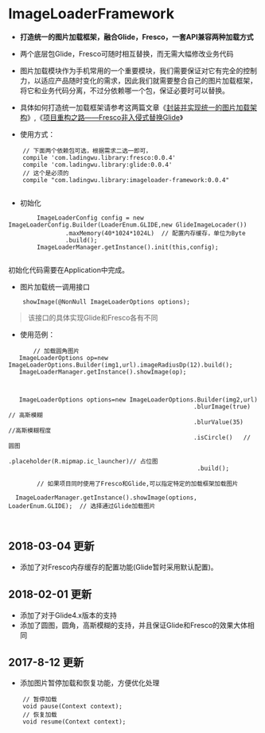 # ImageLoaderFramework
- **打造统一的图片加载框架，融合Glide，Fresco，一套API兼容两种加载方式**
- 两个底层包Glide，Fresco可随时相互替换，而无需大幅修改业务代码


- 图片加载模块作为手机常用的一个重要模块，我们需要保证对它有完全的控制力，以适应产品随时变化的需求，因此我们就需要整合自己的图片加载框架，将它和业务代码分离，不过分依赖哪一个包，保证必要时可以替换。

- 具体如何打造统一加载框架请参考这两篇文章《[封装并实现统一的图片加载架构](https://juejin.im/post/58b280b92f301e0068078669)》,《[项目重构之路——Fresco非入侵式替换Glide](https://juejin.im/post/592c319ea0bb9f005706a963)》

- 使用方式：
```
    // 下面两个依赖包可选，根据需求二选一即可，
    compile 'com.ladingwu.library:fresco:0.0.4'
    compile 'com.ladingwu.library:glide:0.0.4'
    // 这个是必须的
    compile "com.ladingwu.library:imageloader-framework:0.0.4"
    
```

- 初始化
```
        ImageLoaderConfig config = new ImageLoaderConfig.Builder(LoaderEnum.GLIDE,new GlideImageLocader())
                .maxMemory(40*1024*1024L)  // 配置内存缓存，单位为Byte
                .build();
        ImageLoaderManager.getInstance().init(this,config);
        
```
初始化代码需要在Application中完成。


- 图片加载统一调用接口
```
    showImage(@NonNull ImageLoaderOptions options);
```

> 该接口的具体实现Glide和Fresco各有不同


- 使用范例：
```
       // 加载圆角图片
   ImageLoaderOptions op=new ImageLoaderOptions.Builder(img1,url).imageRadiusDp(12).build();
   ImageLoaderManager.getInstance().showImage(op);
                
                
                
   ImageLoaderOptions options=new ImageLoaderOptions.Builder(img2,url)
                                                    .blurImage(true)   // 高斯模糊    
                                                    .blurValue(35)   //高斯模糊程度
                                                    .isCircle()   // 圆图  
                                                     .placeholder(R.mipmap.ic_launcher)// 占位图
                                                     .build(); 
                                                                  
        // 如果项目同时使用了Fresco和Glide,可以指定特定的加载框架加载图片                                      
  ImageLoaderManager.getInstance().showImage(options, LoaderEnum.GLIDE);  // 选择通过Glide加载图片
                 
                 
```

## 2018-03-04 更新

- 添加了对Fresco内存缓存的配置功能(Glide暂时采用默认配置)。



## 2018-02-01 更新

- 添加了对于Glide4.x版本的支持
- 添加了圆图，圆角，高斯模糊的支持，并且保证Glide和Fresco的效果大体相同


## 2017-8-12 更新

- 添加图片暂停加载和恢复功能，方便优化处理

```
    // 暂停加载
    void pause(Context context);
    // 恢复加载
    void resume(Context context);
```






